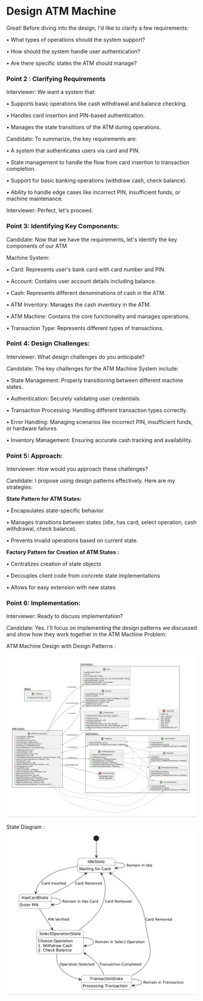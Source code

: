 <H1>Design ATM Machine</H1>

Great! Before diving into the design, I'd like to clarify a few requirements:

• What types of operations should the system support?

• How should the system handle user authentication?

• Are there specific states the ATM should manage?

<h3>Point 2 : Clarifying Requirements</h3>
Interviewer: We want a system that:

• Supports basic operations like cash withdrawal and balance checking.

• Handles card insertion and PIN-based authentication.

• Manages the state transitions of the ATM during operations.

Candidate: To summarize, the key requirements are:

• A system that authenticates users via card and PIN.

• State management to handle the flow from card insertion to transaction completion.

• Support for basic banking operations (withdraw cash, check balance).

• Ability to handle edge cases like incorrect PIN, insufficient funds, or machine maintenance.

Interviewer: Perfect, let's proceed.

<h3>Point 3: Identifying Key Components: </h3>

Candidate: Now that we have the requirements, let's identify the key components of our ATM

Machine System:

• Card: Represents user's bank card with card number and PIN.

• Account: Contains user account details including balance.

• Cash: Represents different denominations of cash in the ATM.

• ATM Inventory: Manages the cash inventory in the ATM.

• ATM Machine: Contains the core functionality and manages operations.

• Transaction Type: Represents different types of transactions.

<h3>Point 4: Design Challenges: </h3>
Interviewer: What design challenges do you anticipate?

Candidate: The key challenges for the ATM Machine System include:

• State Management: Properly transitioning between different machine states.

• Authentication: Securely validating user credentials.

• Transaction Processing: Handling different transaction types correctly.

• Error Handling: Managing scenarios like incorrect PIN, insufficient funds, or hardware failures.

• Inventory Management: Ensuring accurate cash tracking and availability.

<h3>Point 5: Approach:</h3>
Interviewer: How would you approach these challenges?

Candidate: I propose using design patterns effectively. Here are my strategies:

<b>State Pattern for ATM States:</b>

• Encapsulates state-specific behavior.

• Manages transitions between states (idle, has card, select operation, cash withdrawal, check balance).

• Prevents invalid operations based on current state.

<b>Factory Pattern for Creation of ATM States :</b>

• Centralizes creation of state objects

• Decouples client code from concrete state implementations

• Allows for easy extension with new states

<h3>Point 6: Implementation:</h3>
Interviewer: Ready to discuss implementation?

Candidate: Yes. I'll focus on implementing the design patterns we discussed and show how they work together in the ATM
Machine Problem:

ATM Machine Design with Design Patterns :

![img.png](img.png)

State Diagram :
![img_1.png](img_1.png)

